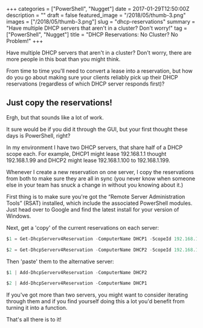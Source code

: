 +++
categories = ["PowerShell", "Nugget"]
date = 2017-01-29T12:50:00Z
description = ""
draft = false
featured_image = "/2018/05/thumb-3.png"
images = ["/2018/05/thumb-3.png"]
slug = "dhcp-reservations"
summary = "Have multiple DHCP servers that aren't in a cluster? Don't worry!"
tag = ["PowerShell", "Nugget"]
title = "DHCP Reservations: No Cluster? No Problem!"
+++


Have multiple DHCP servers that aren't in a cluster? Don't worry, there are more people in this boat than you might think.

From time to time you'll need to convert a lease into a reservation, but how do you go about making sure your clients reliably pick up their DHCP reservations (regardless of which DHCP server responds first)?

## **Just copy the reservations!**

Ergh, but that sounds like a lot of work.

It sure would be if you did it through the GUI, but your first thought these days is PowerShell, right?

In my environment I have two DHCP servers, that share half of a DHCP scope each. For example, DHCP1 might lease 192.168.1.1 thought 192.168.1.99 and DHCP2 might lease 192.168.1.100 to 192.168.1.199.

Whenever I create a new reservation on one server, I copy the reservations from both to make sure they are all in sync (you never know when someone else in your team has snuck a change in without you knowing about it.)

First thing is to make sure you're got the “Remote Server Administration Tools” (RSAT) installed, which include the associated PowerShell modules. Just head over to Google and find the latest install for your version of Windows.

Next, get a 'copy' of the current reservations on each server:

```powershell
$1 = Get-DhcpServerv4Reservation -ComputerName DHCP1 -ScopeId 192.168.1.0

$2 = Get-DhcpServerv4Reservation -ComputerName DHCP2 -ScopeId 192.168.1.0

```

Then 'paste' them to the alternative server:

```powershell
$1 | Add-DhcpServerv4Reservation -ComputerName DHCP2

$2 | Add-DhcpServerv4Reservation -ComputerName DHCP1

```

If you've got more than two servers, you might want to consider iterating through them and if you find yourself doing this a lot you'd benefit from turning it into a function.

That's all there is to it!


